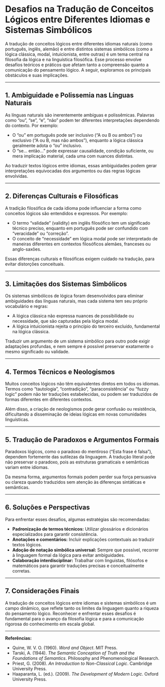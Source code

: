 # Desafios na Tradução de Conceitos Lógicos entre Diferentes Idiomas e Sistemas Simbólicos

A tradução de conceitos lógicos entre diferentes idiomas naturais (como português, inglês, alemão) e entre distintos sistemas simbólicos (como a lógica clássica, modal, intuicionista, entre outras) é um tema central na filosofia da lógica e na linguística filosófica. Esse processo envolve desafios teóricos e práticos que afetam tanto a compreensão quanto a comunicação do pensamento lógico. A seguir, exploramos os principais obstáculos e suas implicações.

---

## 1. Ambiguidade e Polissemia nas Línguas Naturais

As línguas naturais são inerentemente ambíguas e polissêmicas. Palavras como “ou”, “se”, “e”, “não” podem ter diferentes interpretações dependendo do contexto. Por exemplo:

- O “ou” em português pode ser inclusivo (“A ou B ou ambos”) ou exclusivo (“A ou B, mas não ambos”), enquanto a lógica clássica geralmente adota o “ou” inclusivo.
- O “se... então...” pode expressar causalidade, condição suficiente, ou mera implicação material, cada uma com nuances distintas.

Ao traduzir textos lógicos entre idiomas, essas ambiguidades podem gerar interpretações equivocadas dos argumentos ou das regras lógicas envolvidas.

---

## 2. Diferenças Culturais e Filosóficas

A tradição filosófica de cada idioma pode influenciar a forma como conceitos lógicos são entendidos e expressos. Por exemplo:

- O termo “validade” (validity) em inglês filosófico tem um significado técnico preciso, enquanto em português pode ser confundido com “veracidade” ou “correção”.
- O conceito de “necessidade” em lógica modal pode ser interpretado de maneiras diferentes em contextos filosóficos alemães, franceses ou anglo-saxões.

Essas diferenças culturais e filosóficas exigem cuidado na tradução, para evitar distorções conceituais.

---

## 3. Limitações dos Sistemas Simbólicos

Os sistemas simbólicos de lógica foram desenvolvidos para eliminar ambiguidades das línguas naturais, mas cada sistema tem seu próprio vocabulário e regras:

- A lógica clássica não expressa nuances de possibilidade ou necessidade, que são capturadas pela lógica modal.
- A lógica intuicionista rejeita o princípio do terceiro excluído, fundamental na lógica clássica.

Traduzir um argumento de um sistema simbólico para outro pode exigir adaptações profundas, e nem sempre é possível preservar exatamente o mesmo significado ou validade.

---

## 4. Termos Técnicos e Neologismos

Muitos conceitos lógicos não têm equivalentes diretos em todos os idiomas. Termos como “tautologia”, “contradição”, “paraconsistência” ou “fuzzy logic” podem não ter traduções estabelecidas, ou podem ser traduzidos de formas diferentes em diferentes contextos.

Além disso, a criação de neologismos pode gerar confusão ou resistência, dificultando a disseminação de ideias lógicas em novas comunidades linguísticas.

---

## 5. Tradução de Paradoxos e Argumentos Formais

Paradoxos lógicos, como o paradoxo do mentiroso (“Esta frase é falsa”), dependem fortemente das sutilezas da linguagem. A tradução literal pode não preservar o paradoxo, pois as estruturas gramaticais e semânticas variam entre idiomas.

Da mesma forma, argumentos formais podem perder sua força persuasiva ou clareza quando traduzidos sem atenção às diferenças sintáticas e semânticas.

---

## 6. Soluções e Perspectivas

Para enfrentar esses desafios, algumas estratégias são recomendadas:

- **Padronização de termos técnicos:** Utilizar glossários e dicionários especializados para garantir consistência.
- **Anotações e comentários:** Incluir explicações contextuais ao traduzir textos lógicos.
- **Adoção de notação simbólica universal:** Sempre que possível, recorrer à linguagem formal da lógica para evitar ambiguidades.
- **Colaboração interdisciplinar:** Trabalhar com linguistas, filósofos e matemáticos para garantir traduções precisas e conceitualmente corretas.

---

## 7. Considerações Finais

A tradução de conceitos lógicos entre idiomas e sistemas simbólicos é um campo dinâmico, que reflete tanto os limites da linguagem quanto a riqueza do pensamento lógico. Reconhecer e enfrentar esses desafios é fundamental para o avanço da filosofia lógica e para a comunicação rigorosa do conhecimento em escala global.

---

**Referências:**

- Quine, W. V. O. (1960). _Word and Object_. MIT Press.
- Tarski, A. (1944). _The Semantic Conception of Truth and the Foundations of Semantics_. Philosophy and Phenomenological Research.
- Priest, G. (2008). _An Introduction to Non-Classical Logic_. Cambridge University Press.
- Haaparanta, L. (ed.). (2009). _The Development of Modern Logic_. Oxford University Press.